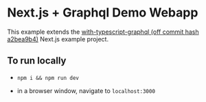 # Next.js + Graphql Demo Webapp

This example extends the [with-typescript-graphql (off commit hash a2bea9b4)](https://github.com/vercel/next.js/tree/a2bea9b49293c33fd7f2f68baa103aa18c623ebe/examples/with-typescript-graphql) Next.js example project.

## To run locally

- `npm i && npm run dev`

- in a browser window, navigate to `localhost:3000`
